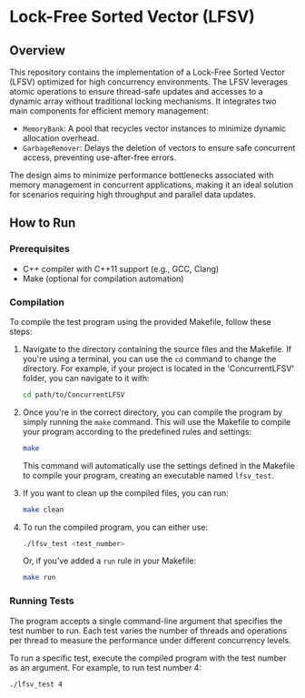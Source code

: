 # Lock-Free Sorted Vector (LFSV)

## Overview
This repository contains the implementation of a Lock-Free Sorted Vector (LFSV) optimized for high concurrency environments. The LFSV leverages atomic operations to ensure thread-safe updates and accesses to a dynamic array without traditional locking mechanisms. It integrates two main components for efficient memory management:
- `MemoryBank`: A pool that recycles vector instances to minimize dynamic allocation overhead.
- `GarbageRemover`: Delays the deletion of vectors to ensure safe concurrent access, preventing use-after-free errors.

The design aims to minimize performance bottlenecks associated with memory management in concurrent applications, making it an ideal solution for scenarios requiring high throughput and parallel data updates.

## How to Run

### Prerequisites
- C++ compiler with C++11 support (e.g., GCC, Clang)
- Make (optional for compilation automation)

### Compilation
To compile the test program using the provided Makefile, follow these steps:

1. Navigate to the directory containing the source files and the Makefile. If you're using a terminal, you can use the `cd` command to change the directory. For example, if your project is located in the 'ConcurrentLFSV' folder, you can navigate to it with:

    ```bash
    cd path/to/ConcurrentLFSV
    ```

2. Once you're in the correct directory, you can compile the program by simply running the `make` command. This will use the Makefile to compile your program according to the predefined rules and settings:

    ```bash
    make
    ```

    This command will automatically use the settings defined in the Makefile to compile your program, creating an executable named `lfsv_test`.

3. If you want to clean up the compiled files, you can run:

    ```bash
    make clean
    ```

4. To run the compiled program, you can either use:

    ```bash
    ./lfsv_test <test_number>
    ```

    Or, if you've added a `run` rule in your Makefile:

    ```bash
    make run
    ```

### Running Tests
The program accepts a single command-line argument that specifies the test number to run. Each test varies the number of threads and operations per thread to measure the performance under different concurrency levels.

To run a specific test, execute the compiled program with the test number as an argument. For example, to run test number 4:

```bash
./lfsv_test 4